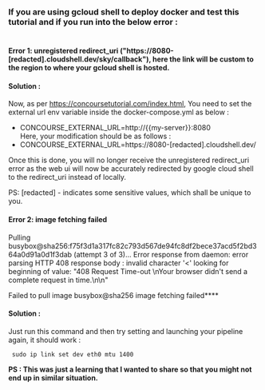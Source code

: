 <h3> If you are using gcloud shell to deploy docker and test this tutorial and if you run into the below error : <h1>

<h4> Error 1: unregistered redirect_uri ("https://8080-[redacted].cloudshell.dev/sky/callback"), here the link will be custom to the region to where your gcloud shell is hosted. </h4> 
  
<h4> Solution : </h4>

Now, as per https://concoursetutorial.com/index.html, You need to set the external url env variable inside the docker-compose.yml as below :

+ CONCOURSE_EXTERNAL_URL=http://{{my-server}}:8080 <br>
Here, your modification should be as follows : <br>
+ CONCOURSE_EXTERNAL_URL=https://8080-[redacted].cloudshell.dev/

Once this is done, you will no longer receive the unregistered redirect_uri error as the web ui will now be accurately redirected by google cloud shell to the redirect_uri instead of locally.

PS: [redacted] - indicates some sensitive values, which shall be unique to you. <br>


<h4> Error 2: image fetching failed </h4> 

Pulling busybox@sha256:f75f3d1a317fc82c793d567de94fc8df2bece37acd5f2bd364a0d91a0d1f3dab (attempt 3 of 3)...
Error response from daemon: error parsing  HTTP 408 response body : invalid character '<' looking for beginning of value: "<html><body>408 Request Time-out \nYour browser didn't send a complete request in time.\n</body></html>\n"

Failed to pull image busybox@sha256
image fetching failed****

<h4> Solution : </h4>
  
 Just run this command and then try setting and launching your pipeline again, it should work :
  
 <code> sudo ip link set dev eth0 mtu 1400 </code>
  
  <b> PS : This was just a learning that I wanted to share so that you might not end up in similar situation. </b> <br>
  


